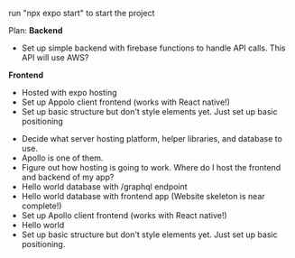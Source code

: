 run "npx expo start" to start the project

Plan:
**Backend**
* Set up simple backend with firebase functions to handle API calls. This API will use AWS?

**Frontend**
* Hosted with expo hosting
* Set up Appolo client frontend (works with React native!)
* Set up basic structure but don't style elements yet. Just set up basic positioning

- Decide what server hosting platform, helper libraries, and database to use.
 - Apollo is one of them.
- Figure out how hosting is going to work. Where do I host the frontend and backend of my app?
- Hello world database with /graphql endpoint
- Hello world database with frontend app (Website skeleton is near complete!)
- Set up Apollo client frontend (works with React native!)
- Hello world 
- Set up basic structure but don't style elements yet. Just set up basic positioning.
